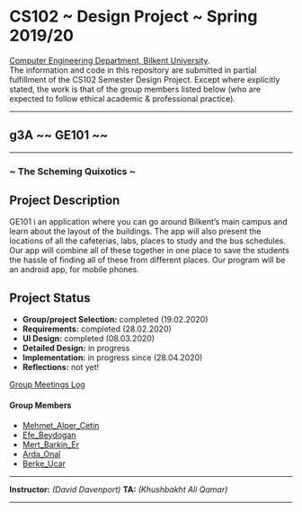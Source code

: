 # CS102 ~ Design Project ~ Spring 2019/20
[Computer Engineering Department, Bilkent University](http://w3.cs.bilkent.edu.tr/en/).  
The information and code in this repository are submitted in partial fulfillment of the CS102 Semester Design Project. Except where explicitly stated, the work is that of the group members listed below (who are expected to follow ethical academic & professional practice).
****
## g3A ~~ GE101 ~~
****
### ~ The Scheming Quixotics ~

## Project Description
GE101 i an application where you can go around Bilkent’s main campus and learn about the layout of the buildings. The app will also present the locations of all the cafeterias, labs, places to study and the bus schedules. Our app will combine all of these together in one place to save the students the hassle of finding all of these from different places. Our program will be an android app, for mobile phones.

## Project Status
+ **Group/project Selection:** completed (19.02.2020)
+ **Requirements:** completed (28.02.2020)
+ **UI Design:** completed (08.03.2020)
+ **Detailed Design:** in progress
+ **Implementation:** in progress since (28.04.2020)
+ **Reflections:** not yet!

[Group Meetings Log](group/meetingslog.md)
#### Group Members
- [Mehmet_Alper_Cetin](group/Mehmet_Alper_Cetin_log.md)
- [Efe_Beydogan](group/Efe_Beydogan_log.md)
- [Mert_Barkin_Er](group/Mert_Barkin_Er_log.md)
- [Arda_Onal](group/Arda_Onal_log.md)
- [Berke_Ucar](group/Berke_Ucar_log.md)

****
**Instructor:** _(David Davenport)_   **TA:**  _(Khushbakht Ali Qamar)_
****
